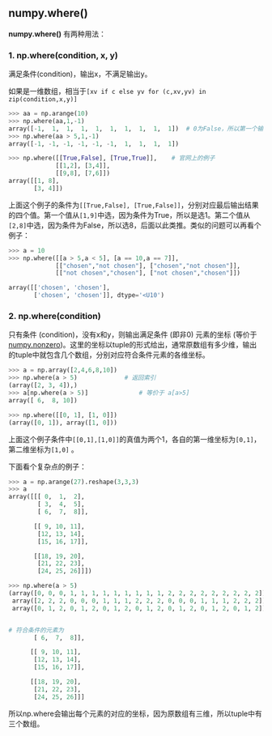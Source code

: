## numpy.where()

**numpy.where()** 有两种用法：

### 1. np.where(condition, x, y)

满足条件(condition)，输出x，不满足输出y。


如果是一维数组，相当于`[xv if c else yv for (c,xv,yv) in zip(condition,x,y)]`

```python
>>> aa = np.arange(10)
>>> np.where(aa,1,-1)
array([-1,  1,  1,  1,  1,  1,  1,  1,  1,  1])  # 0为False，所以第一个输出-1
>>> np.where(aa > 5,1,-1)
array([-1, -1, -1, -1, -1, -1,  1,  1,  1,  1])

>>> np.where([[True,False], [True,True]],    # 官网上的例子
			 [[1,2], [3,4]],
             [[9,8], [7,6]])
array([[1, 8],
	   [3, 4]])
```

上面这个例子的条件为`[[True,False], [True,False]]`，分别对应最后输出结果的四个值。第一个值从`[1,9]`中选，因为条件为True，所以是选1。第二个值从`[2,8]`中选，因为条件为False，所以选8，后面以此类推。类似的问题可以再看个例子：

```python
>>> a = 10
>>> np.where([[a > 5,a < 5], [a == 10,a == 7]],
             [["chosen","not chosen"], ["chosen","not chosen"]],
             [["not chosen","chosen"], ["not chosen","chosen"]])

array([['chosen', 'chosen'],
       ['chosen', 'chosen']], dtype='<U10')
```





### 2. np.where(condition)

只有条件 (condition)，没有x和y，则输出满足条件 (即非0) 元素的坐标 (等价于[numpy.nonzero](https://docs.scipy.org/doc/numpy/reference/generated/numpy.nonzero.html#numpy.nonzero))。这里的坐标以tuple的形式给出，通常原数组有多少维，输出的tuple中就包含几个数组，分别对应符合条件元素的各维坐标。

```python
>>> a = np.array([2,4,6,8,10])
>>> np.where(a > 5)				# 返回索引
(array([2, 3, 4]),)   
>>> a[np.where(a > 5)]  			# 等价于 a[a>5]
array([ 6,  8, 10])

>>> np.where([[0, 1], [1, 0]])
(array([0, 1]), array([1, 0]))
```

上面这个例子条件中`[[0,1],[1,0]]`的真值为两个1，各自的第一维坐标为`[0,1]`，第二维坐标为`[1,0]` 。


下面看个复杂点的例子：

```python
>>> a = np.arange(27).reshape(3,3,3)
>>> a
array([[[ 0,  1,  2],
        [ 3,  4,  5],
        [ 6,  7,  8]],

       [[ 9, 10, 11],
        [12, 13, 14],
        [15, 16, 17]],

       [[18, 19, 20],
        [21, 22, 23],
        [24, 25, 26]]])

>>> np.where(a > 5)
(array([0, 0, 0, 1, 1, 1, 1, 1, 1, 1, 1, 1, 2, 2, 2, 2, 2, 2, 2, 2, 2]),
 array([2, 2, 2, 0, 0, 0, 1, 1, 1, 2, 2, 2, 0, 0, 0, 1, 1, 1, 2, 2, 2]),
 array([0, 1, 2, 0, 1, 2, 0, 1, 2, 0, 1, 2, 0, 1, 2, 0, 1, 2, 0, 1, 2]))


# 符合条件的元素为
	   [ 6,  7,  8]],

      [[ 9, 10, 11],
       [12, 13, 14],
       [15, 16, 17]],

      [[18, 19, 20],
       [21, 22, 23],
       [24, 25, 26]]]
```

所以np.where会输出每个元素的对应的坐标，因为原数组有三维，所以tuple中有三个数组。